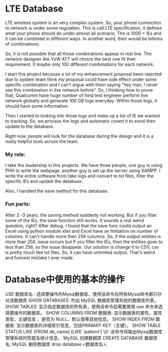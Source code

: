 # LTE Database
LTE wireless system is an very complex system. So, your phone connection to network is under some 
regulation. This is call LTE specification, it defines what your phone should do under almost all 
scenario. The is 1000 + IEs and it can be combined in different ways. In another word, their would be
billions of combinations.

So, it is not possible that all those combinations appear in real live. The network designer like VzW 
ATT will choice the best one fit their requirement. It maybe only 100 different combinations for each 
network. 

I start this project because a lot of my enhancement proposal been rejected due to system team think 
my proposal could have side effect under some specific combination and I can't argue with them saying 
"hey man, I never see this combination in live network before". So, I thinking how to prove that, Qualcomm
have huge number of field test engineer perform live network globally and generate 100 GB logs everyday.
Within those logs, it should have some information. 

Then I started to looking into those logs and make up a list of IE we wanted to tracking. So, we process 
the logs and automatic covert it to excel then update to the database. 

Right now, people will look for the database during the design and it is a really helpful tools across 
the team. 

### My role: 
I take the leadership in this projects. We have three people, one guy is using PHH to write the webpage,
another guy is set up the server using XAMPP. I write the entire software from take logs and convert to
txt files, filter the specific IEs and update the database. 

Also, I handled the save method for this database.


### Fun parts:
After 2 -3 years, the saving method suddenly not working. But if you filter some of the IEs, the save 
function still works. It sounds a real weird question, right? After debug, I found that the save func 
could output an Excel using python module xlwt and Excel have an limitation on number of columns. It 
can't handle more than 256 columns. So, if the output entities is more than 256, issue occurs but if 
you filter the IEs, then the entities goes to less than 256, so the issue disappear.
Our solution is change it to CSV, csv is pretty much like txt files. So, it can have unlimited output. 
That's weird and funnest mistake I ever made. 

# Database中使用的基本的操作
USE 数据库名 :
选择要操作的Mysql数据库，使用该命令后所有Mysql命令都只针对该数据库
SHOW DATABASES: 
列出 MySQL 数据库管理系统的数据库列表。
SHOW TABLES:
显示指定数据库的所有表，使用该命令前需要使用 use 命令来选择要操作的数据库。
SHOW COLUMNS FROM 数据表:
显示数据表的属性，属性类型，主键信息 ，是否为 NULL，默认值等其他信息。
SHOW INDEX FROM 数据表:
显示数据表的详细索引信息，包括PRIMARY KEY（主键）。
SHOW TABLE STATUS LIKE [FROM db_name] [LIKE 'pattern'] \G: 
该命令将输出Mysql数据库管理系统的性能及统计信息。
MySQL 创建数据库
CREATE DATABASE 数据库名;
MySQL 删除数据库
drop database <数据库名>;
